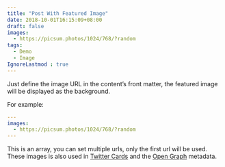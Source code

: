 ```yaml
---
title: "Post With Featured Image"
date: 2018-10-01T16:15:09+08:00
draft: false
images: 
  - https://picsum.photos/1024/768/?random
tags: 
  - Demo
  - Image
IgnoreLastmod : true
---
```


Just define the image URL in the content’s front matter, the featured image will be displayed as the background. 

For example:

```yaml
---
images:
  - https://picsum.photos/1024/768/?random
---
```

This is an array, you can set multiple urls, only the first url will be used. These images is also used in [Twitter Cards](https://developer.twitter.com/en/docs/tweets/optimize-with-cards/guides/getting-started.html) and the [Open Graph](http://ogp.me/) metadata.
